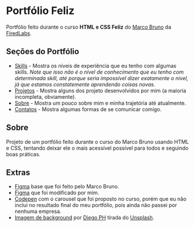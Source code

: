 # Portfólio Feliz

Portfólio feito durante o curso **HTML e CSS Feliz** do [Marco Bruno](https://www.twitch.tv/marcobrunodev) da [FiredLabs](https://www.firedlabs.com/).


## Seções do Portfólio

  - [Skills](https://willy-r.github.io/portfolio-feliz/#skills) - Mostra os níveis de experiência que eu tenho com algumas skills. *Note que isso não é o nível de conhecimento que eu tenho com determinada skill, até porque seria impossível dizer exatamente o nível, já que estamos constatemente aprendendo coisas novas.*
  - [Projetos](https://willy-r.github.io/portfolio-feliz/#projects) - Mostra alguns dos projeto desenvolvidos por mim (a maioria incompleta, obviamente).
  - [Sobre](https://willy-r.github.io/portfolio-feliz/#about) - Mostra um pouco sobre mim e minha trajetória até atualmente.
  - [Contatos](https://willy-r.github.io/portfolio-feliz/#contacts) - Mostra algumas formas de se comunicar comigo.


## Sobre

Projeto de um portfólio feito durante o curso do Marco Bruno usando HTML e CSS, tentando deixar ele o mais acessível possível para todos e seguindo boas práticas.


## Extras

- [Figma](assets/resourses/html-css-feliz.fig) base que foi feito pelo Marco Bruno.
- [Figma](assets/resourses/meu-html-css-feliz.fig) que foi modificado por mim.
- [Codepen](https://codepen.io/willy-r/pen/xxqwNaO) com o carousel que foi proposto no curso, porém que eu não inclui no resultado final do meu portfólio, pois ainda não passei por nenhuma empresa.
- [Imagem de background](assets/images/background.png) por [Diego PH](https://unsplash.com/@jdiegoph?utm_source=unsplash&utm_medium=referral&utm_content=creditCopyText) tirada do [Unsplash](https://unsplash.com/?utm_source=unsplash&utm_medium=referral&utm_content=creditCopyText).
